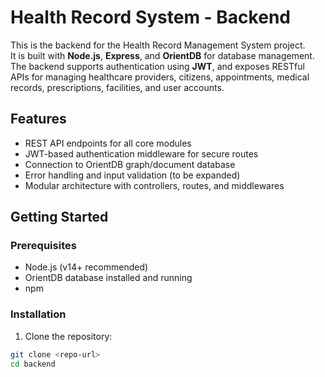 # Health Record System - Backend

This is the backend for the Health Record Management System project.  
It is built with **Node.js**, **Express**, and **OrientDB** for database management.  
The backend supports authentication using **JWT**, and exposes RESTful APIs for managing healthcare providers, citizens, appointments, medical records, prescriptions, facilities, and user accounts.

## Features

- REST API endpoints for all core modules
- JWT-based authentication middleware for secure routes
- Connection to OrientDB graph/document database
- Error handling and input validation (to be expanded)
- Modular architecture with controllers, routes, and middlewares

## Getting Started

### Prerequisites

- Node.js (v14+ recommended)
- OrientDB database installed and running
- npm

### Installation

1. Clone the repository:

```bash
git clone <repo-url>
cd backend
